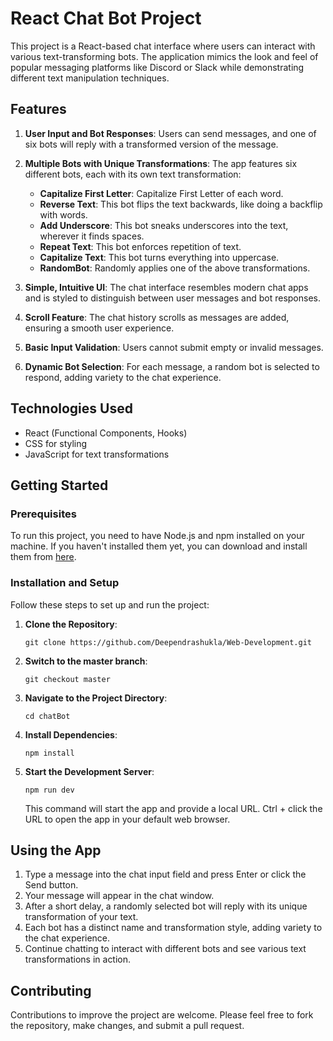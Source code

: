 # React Chat Bot Project

This project is a React-based chat interface where users can interact with various text-transforming bots. The application mimics the look and feel of popular messaging platforms like Discord or Slack while demonstrating different text manipulation techniques.

## Features

1. **User Input and Bot Responses**: Users can send messages, and one of six bots will reply with a transformed version of the message.

2. **Multiple Bots with Unique Transformations**: The app features six different bots, each with its own text transformation:
   - **Capitalize First Letter**: Capitalize First Letter of each word.
   - **Reverse Text**: This bot flips the text backwards, like doing a backflip with words.
   - **Add Underscore**: This bot sneaks underscores into the text, wherever it finds spaces.
   - **Repeat Text**: This bot enforces repetition of text.
   - **Capitalize Text**: This bot turns everything into uppercase.
   - **RandomBot**: Randomly applies one of the above transformations.

3. **Simple, Intuitive UI**: The chat interface resembles modern chat apps and is styled to distinguish between user messages and bot responses.

4. **Scroll Feature**: The chat history scrolls as messages are added, ensuring a smooth user experience.

5. **Basic Input Validation**: Users cannot submit empty or invalid messages.

6. **Dynamic Bot Selection**: For each message, a random bot is selected to respond, adding variety to the chat experience.

## Technologies Used

- React (Functional Components, Hooks)
- CSS for styling
- JavaScript for text transformations

## Getting Started

### Prerequisites

To run this project, you need to have Node.js and npm installed on your machine. If you haven't installed them yet, you can download and install them from [here](https://nodejs.org/).

### Installation and Setup

Follow these steps to set up and run the project:

1. **Clone the Repository**: 
   ```
   git clone https://github.com/Deependrashukla/Web-Development.git
   ```
2. **Switch to the master branch**:
   ```
   git checkout master
   ```

3. **Navigate to the Project Directory**:
   ```
   cd chatBot
   ```

4. **Install Dependencies**:
   ```
   npm install
   ```

5. **Start the Development Server**:
   ```
   npm run dev
   ```
   This command will start the app and provide a local URL. Ctrl + click the URL to open the app in your default web browser.

## Using the App

1. Type a message into the chat input field and press Enter or click the Send button.
2. Your message will appear in the chat window.
3. After a short delay, a randomly selected bot will reply with its unique transformation of your text.
4. Each bot has a distinct name and transformation style, adding variety to the chat experience.
5. Continue chatting to interact with different bots and see various text transformations in action.

## Contributing

Contributions to improve the project are welcome. Please feel free to fork the repository, make changes, and submit a pull request.
